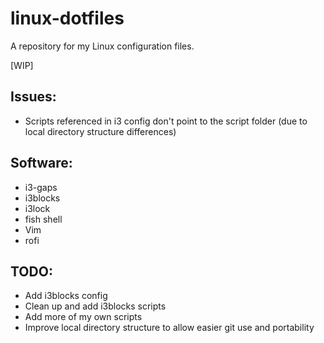 # linux-dotfiles

A repository for my Linux configuration files.

[WIP]

## Issues:
* Scripts referenced in i3 config don't point to the script folder (due to local directory structure differences)

## Software:
* i3-gaps
* i3blocks
* i3lock
* fish shell
* Vim
* rofi

## TODO:
* Add i3blocks config
* Clean up and add i3blocks scripts
* Add more of my own scripts
* Improve local directory structure to allow easier git use and portability
